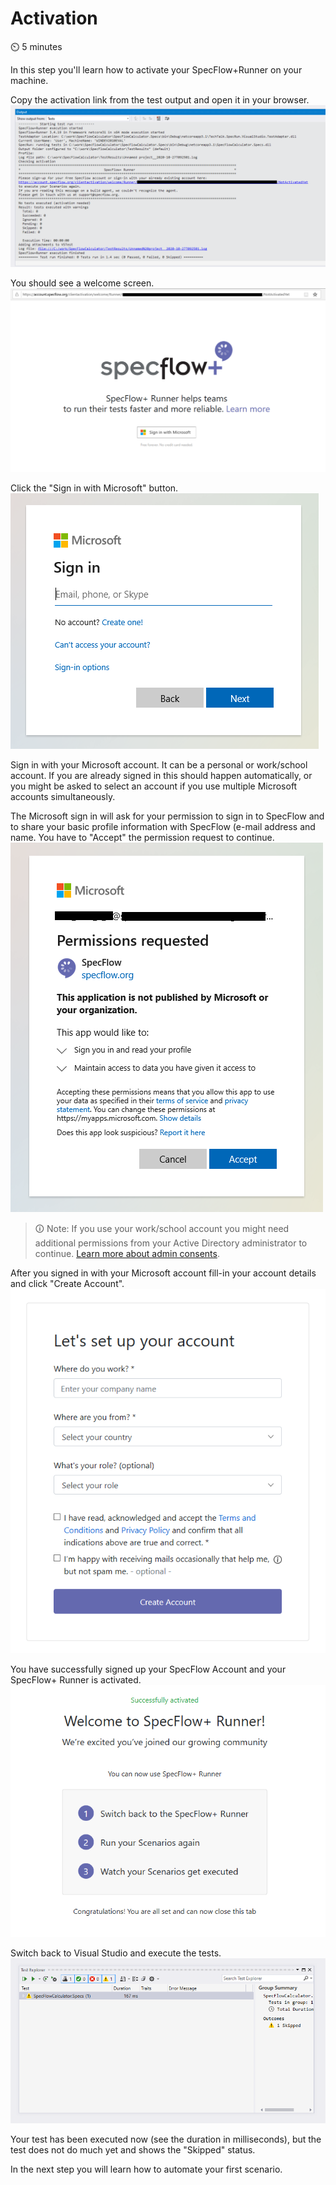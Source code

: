 Activation
==========

⏲️ 5 minutes

In this step you'll learn how to activate your SpecFlow+Runner on your machine.

Copy the activation link from the test output and open it in your browser.  
![Runner Output for Activation](../_static/step3/runner_output_activation.png)

You should see a welcome screen.  
![Add new project menu](../_static/step4/activation_welcome.png)

Click the "Sign in with Microsoft" button.  
![Add new SpecFlow project](../_static/step4/microsoft_signin.png)

Sign in with your Microsoft account. It can be a personal or work/school account.
If you are already signed in this should happen automatically, or you might be asked to select an account if you use multiple Microsoft accounts simultaneously.

The Microsoft sign in will ask for your permission to sign in to SpecFlow and to share your basic profile information with SpecFlow (e-mail address and name.
You have to "Accept" the permission request to continue.  
![Add new SpecFlow project](../_static/step4/microsoft_permission_requested.png)  

> 🛈 Note: If you use your work/school account you might need additional permissions from your Active Directory administrator to continue. [Learn more about admin consents](https://docs.microsoft.com/en-us/azure/active-directory/manage-apps/configure-admin-consent-workflow).

After you signed in with your Microsoft account fill-in your account details and click "Create Account".  
![Add new SpecFlow project](../_static/step4/account_setup.png)

You have successfully signed up your SpecFlow Account and your SpecFlow+ Runner is activated.  
![Add new SpecFlow project](../_static/step4/activation_success.png)

Switch back to Visual Studio and execute the tests.  
![Add new SpecFlow project](../_static/step4/test_explorer_test_skipped.png)

Your test has been executed now (see the duration in milliseconds), but the test does not do much yet and shows the "Skipped" status.

In the next step you will learn how to automate your first scenario.
